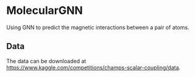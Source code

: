 # MolecularGNN
Using GNN to predict the magnetic interactions between a pair of atoms.

## Data 
The data can be downloaded at https://www.kaggle.com/competitions/champs-scalar-coupling/data.
